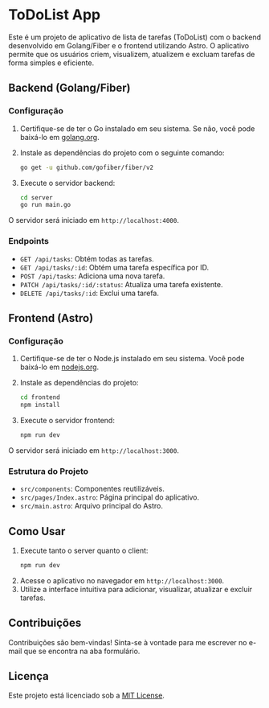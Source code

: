 # ToDoList App

Este é um projeto de aplicativo de lista de tarefas (ToDoList) com o backend desenvolvido em Golang/Fiber e o frontend utilizando Astro. O aplicativo permite que os usuários criem, visualizem, atualizem e excluam tarefas de forma simples e eficiente.

## Backend (Golang/Fiber)

### Configuração

1. Certifique-se de ter o Go instalado em seu sistema. Se não, você pode baixá-lo em [golang.org](https://golang.org/dl/).

2. Instale as dependências do projeto com o seguinte comando:

    ```bash
    go get -u github.com/gofiber/fiber/v2
    ```

3. Execute o servidor backend:

    ```bash
    cd server
    go run main.go
    ```

O servidor será iniciado em `http://localhost:4000`.

### Endpoints

- `GET /api/tasks`: Obtém todas as tarefas.
- `GET /api/tasks/:id`: Obtém uma tarefa específica por ID.
- `POST /api/tasks`: Adiciona uma nova tarefa.
- `PATCH /api/tasks/:id/:status`: Atualiza uma tarefa existente.
- `DELETE /api/tasks/:id`: Exclui uma tarefa.

## Frontend (Astro)

### Configuração

1. Certifique-se de ter o Node.js instalado em seu sistema. Você pode baixá-lo em [nodejs.org](https://nodejs.org/).

2. Instale as dependências do projeto:

    ```bash
    cd frontend
    npm install
    ```

3. Execute o servidor frontend:

    ```bash
    npm run dev
    ```

O servidor será iniciado em `http://localhost:3000`.

### Estrutura do Projeto

- `src/components`: Componentes reutilizáveis.
- `src/pages/Index.astro`: Página principal do aplicativo.
- `src/main.astro`: Arquivo principal do Astro.

## Como Usar

1. Execute tanto o server quanto o client:
    ```bash
    npm run dev
    ```
2. Acesse o aplicativo no navegador em `http://localhost:3000`.
3. Utilize a interface intuitiva para adicionar, visualizar, atualizar e excluir tarefas.

## Contribuições

Contribuições são bem-vindas! Sinta-se à vontade para me escrever no e-mail que se encontra na aba formulário.

## Licença

Este projeto está licenciado sob a [MIT License](LICENSE).